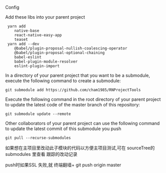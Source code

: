 Config

Add these libs into your parent project

     yarn add 
        native-base
        react-native-easy-app
        teaset
     yarn add --dev 
        @babel/plugin-proposal-nullish-coalescing-operator
        @babel/plugin-proposal-optional-chaining
        babel-eslint
        babel-plugin-module-resolver
        eslint-plugin-import
        
In a directory of your parent project that you want to be a submodule, execute the following command to create a submodule:
    
    git submodule add https://github.com/cham1985/RNProjectTools



     
Execute the following command in the root directory of your parent project to update the latest code of the master branch of this repository:

    git submodule update --remote
    
    
Other collaborators of your parent project can use the following command to update the latest commit of this submodule you push
        
    git pull --recurse-submodules
    
如果想在主项目里改动此子模块的代码以方便主项目测试,可在 sourceTree的 submodules 里查看 跟踪的改动记录

push时如果SSL 失败,就 终端翻墙+ git push origin master
